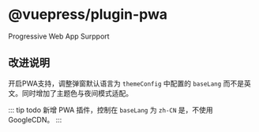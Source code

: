 # @vuepress/plugin-pwa <MyBadge text="新增" />

Progressive Web App Surpport

## 改进说明

开启PWA支持，调整弹窗默认语言为 `themeConfig` 中配置的 `baseLang` 而不是英文。同时增加了主题色与夜间模式适配。

::: tip todo
新增 PWA 插件，控制在 `baseLang` 为 `zh-CN` 是，不使用 GoogleCDN。
:::
